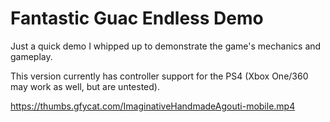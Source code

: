 # Fantastic Guac Endless Demo

Just a quick demo I whipped up to demonstrate the game's mechanics and gameplay.

This version currently has controller support for the PS4 (Xbox One/360 may work as well, but are untested).

https://thumbs.gfycat.com/ImaginativeHandmadeAgouti-mobile.mp4
